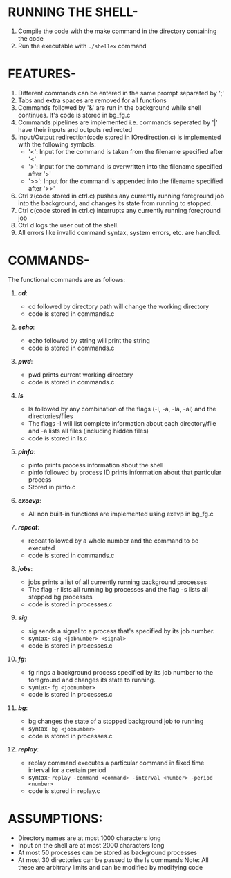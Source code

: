 # RUNNING THE SHELL-
1.  Compile the code with the make command in the directory containing the code
2.  Run the executable with `./shellex` command 

# FEATURES-

1.  Different commands can be entered in the same prompt separated by ';'
2.  Tabs and extra spaces are removed for all functions
3.  Commands followed by '&' are run in the background while shell continues. It's code is stored in bg_fg.c
4.  Commands pipelines are implemented i.e. commands seperated by '|' have their inputs and outputs redirected
5.  Input/Output redirection(code stored in IOredirection.c) is implemented with the following symbols:
    - '<': Input for the command is taken from the filename specified after '<'
    - '>': Input for the command is overwritten into the filename specified after '>'
    - '>>': Input for the command is appended into the filename specified after '>>'
6. Ctrl z(code stored in ctrl.c) pushes any currently running foreground job into the background, and changes its state from running to stopped. 
7. Ctrl c(code stored in ctrl.c) interrupts any currently running foreground job
8. Ctrl d logs the user out of the shell.
9. All errors like invalid command syntax, system errors, etc. are handled.

# COMMANDS-
The functional commands are as follows:

1. ***cd***: 
    - cd followed by directory path will change the working directory
    - code is stored in commands.c

2. ***echo***: 
    - echo followed by string will print the string
    - code is stored in commands.c

3. ***pwd***: 
    - pwd prints current working directory 
    - code is stored in commands.c

4. ***ls***
    - ls followed by any combination of the flags (-l, -a, -la, -al) and the directories/files
    - The flags -l will list complete information about each directory/file and -a lists all files (including hidden files) 
    - code is stored in ls.c

5. ***pinfo***: 
    - pinfo prints process information about the shell 
    - pinfo followed by process ID prints information about that particular process 
    - Stored in pinfo.c

6. ***execvp***:
    - All non built-in functions are implemented using exevp in bg_fg.c

7. ***repeat***:
    - repeat followed by a whole number and the command to be executed
    - code is stored in commands.c

8. ***jobs***:
    - jobs prints a list of all currently running background processes
    - The flag -r lists all running bg processes and the flag -s lists all stopped bg processes
    - code is stored in processes.c

9. ***sig***:
    - sig sends a signal to a process that's specified by its job number.
    - syntax- `sig <jobnumber> <signal>`
    - code is stored in processes.c

10. ***fg***:
    - fg rings a background process specified by its job number to the foreground and changes its state to running.
    - syntax- `fg <jobnumber>`
    - code is stored in processes.c

11. ***bg***:
    - bg changes the state of a stopped background job to running
    - syntax- `bg <jobnumber>`
    - code is stored in processes.c

12. ***replay***:
    - replay command executes a particular command in fixed time interval for a certain period
    - syntax- `replay -command <command> -interval <number> -period <number>`
    - code is stored in replay.c



# ASSUMPTIONS:

- Directory names are at most 1000 characters long
- Input on the shell are at most 2000 characters long
- At most 50 processes can be stored as background processes
- At most 30 directories can be passed to the ls commands
Note: All these are arbitrary limits and can be modified by modifying code